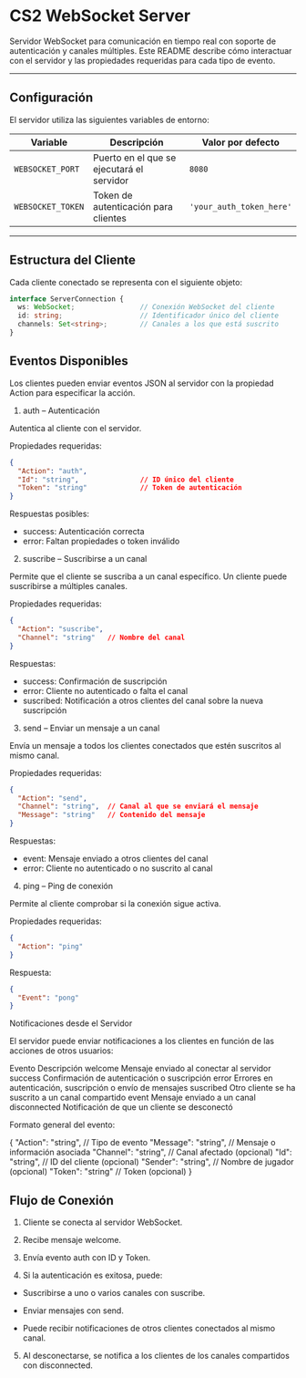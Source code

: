 # CS2 WebSocket Server

Servidor WebSocket para comunicación en tiempo real con soporte de autenticación y canales múltiples. Este README describe cómo interactuar con el servidor y las propiedades requeridas para cada tipo de evento.

---

## Configuración

El servidor utiliza las siguientes variables de entorno:

| Variable                     | Descripción                                      | Valor por defecto       |
|-------------------------------|-------------------------------------------------|------------------------|
| `WEBSOCKET_PORT`       | Puerto en el que se ejecutará el servidor       | `8080`                 |
| `WEBSOCKET_TOKEN`      | Token de autenticación para clientes            | `'your_auth_token_here'` |

---

## Estructura del Cliente

Cada cliente conectado se representa con el siguiente objeto:

```ts
interface ServerConnection {
  ws: WebSocket;                // Conexión WebSocket del cliente
  id: string;                   // Identificador único del cliente
  channels: Set<string>;        // Canales a los que está suscrito
}
```

## Eventos Disponibles

Los clientes pueden enviar eventos JSON al servidor con la propiedad Action para especificar la acción.

1. auth – Autenticación

Autentica al cliente con el servidor.

Propiedades requeridas:

```json
{
  "Action": "auth",
  "Id": "string",               // ID único del cliente
  "Token": "string"             // Token de autenticación
}
```

Respuestas posibles:

+ success: Autenticación correcta
+ error: Faltan propiedades o token inválido

2. suscribe – Suscribirse a un canal

Permite que el cliente se suscriba a un canal específico. Un cliente puede suscribirse a múltiples canales.

Propiedades requeridas:
```json
{
  "Action": "suscribe",
  "Channel": "string"   // Nombre del canal
}
```

Respuestas:
+ success: Confirmación de suscripción
+ error: Cliente no autenticado o falta el canal
+ suscribed: Notificación a otros clientes del canal sobre la nueva suscripción

3. send – Enviar un mensaje a un canal

Envía un mensaje a todos los clientes conectados que estén suscritos al mismo canal.

Propiedades requeridas:
```json
{
  "Action": "send",
  "Channel": "string",  // Canal al que se enviará el mensaje
  "Message": "string"   // Contenido del mensaje
}
```

Respuestas:
+ event: Mensaje enviado a otros clientes del canal
+ error: Cliente no autenticado o no suscrito al canal

4. ping – Ping de conexión

Permite al cliente comprobar si la conexión sigue activa.

Propiedades requeridas:
```json
{
  "Action": "ping"
}
```

Respuesta:
```json
{
  "Event": "pong"
}
```

Notificaciones desde el Servidor

El servidor puede enviar notificaciones a los clientes en función de las acciones de otros usuarios:

Evento	Descripción
welcome	Mensaje enviado al conectar al servidor
success	Confirmación de autenticación o suscripción
error	Errores en autenticación, suscripción o envío de mensajes
suscribed	Otro cliente se ha suscrito a un canal compartido
event	Mensaje enviado a un canal
disconnected	Notificación de que un cliente se desconectó

Formato general del evento:

{
  "Action": "string",      // Tipo de evento
  "Message": "string",     // Mensaje o información asociada
  "Channel": "string",     // Canal afectado (opcional)
  "Id": "string",          // ID del cliente (opcional)
  "Sender": "string",        // Nombre de jugador (opcional)
  "Token": "string"        // Token (opcional)
}

## Flujo de Conexión

1. Cliente se conecta al servidor WebSocket.

2. Recibe mensaje welcome.

3. Envía evento auth con ID y Token.

4. Si la autenticación es exitosa, puede:

 - Suscribirse a uno o varios canales con suscribe.

 - Enviar mensajes con send.

 - Puede recibir notificaciones de otros clientes conectados al mismo canal.

5. Al desconectarse, se notifica a los clientes de los canales compartidos con disconnected.